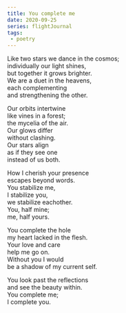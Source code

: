 ```yaml
---
title: You complete me
date: 2020-09-25
series: flightJournal
tags: 
 - poetry
---
```


Like two stars we dance in the cosmos;<br />
individually our light shines,<br />
but together it grows brighter.<br />
We are a duet in the heavens,<br />
each complementing<br />
and strengthening the other.

Our orbits intertwine<br />
like vines in a forest;<br />
the mycelia of the air.<br />
Our glows differ<br />
without clashing.<br />
Our stars align<br />
as if they see one<br />
instead of us both.

How I cherish your presence<br />
escapes beyond words.<br />
You stabilize me,<br />
I stabilize you,<br />
we stabilize eachother.<br />
You, half mine;<br />
me, half yours.

You complete the hole<br />
my heart lacked in the flesh.<br />
Your love and care<br />
help me go on.<br />
Without you I would<br />
be a shadow of my current self.

You look past the reflections<br />
and see the beauty within.<br />
You complete me;<br />
I complete you.
